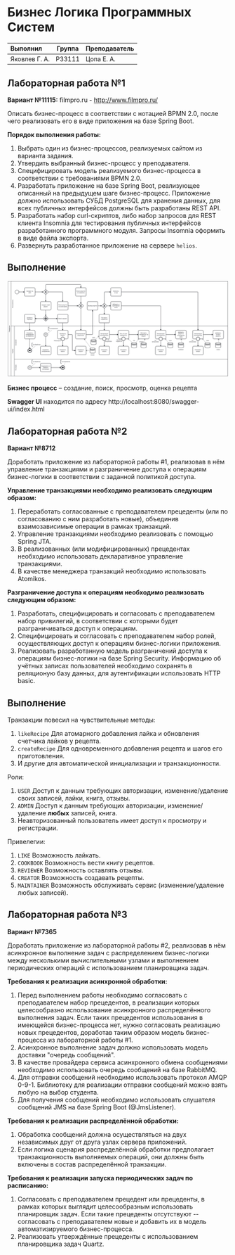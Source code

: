 # Бизнес Логика Программных Систем

| Выполнил      | Группа | Преподаватель |
| :------------ | ------ | ------------- |
| Яковлев Г. А. | P33111 | Цопа Е. А.    |

## Лабораторная работа №1

**Вариант №11115:** filmpro.ru - http://www.filmpro.ru/

Описать бизнес-процесс в соответствии с нотацией BPMN 2.0, после чего реализовать его в виде приложения на базе Spring Boot.

**Порядок выполнения работы:**

1. Выбрать один из бизнес-процессов, реализуемых сайтом из варианта задания.
2. Утвердить выбранный бизнес-процесс у преподавателя.
3. Специфицировать модель реализуемого бизнес-процесса в соответствии с требованиями BPMN 2.0.
4. Разработать приложение на базе Spring Boot, реализующее описанный на предыдущем шаге бизнес-процесс. Приложение должно использовать СУБД PostgreSQL для хранения данных, для всех публичных интерфейсов должны быть разработаны REST API.
5. Разработать набор curl-скриптов, либо набор запросов для REST клиента Insomnia для тестирования публичных интерфейсов разработанного программного модуля. Запросы Insomnia оформить в виде файла экспорта.
6. Развернуть разработанное приложение на сервере `helios`.

## Выполнение

![diagram](./docs/diagram.svg)

**Бизнес процесс** – создание, поиск, просмотр, оценка рецепта

**Swagger UI** находится по адресу http://localhost:8080/swagger-ui/index.html

## Лабораторная работа №2

**Вариант №8712**

Доработать приложение из лабораторной работы #1, реализовав в нём управление транзакциями и разграничение доступа к операциям бизнес-логики в соответствии с заданной политикой доступа.

**Управление транзакциями необходимо реализовать следующим образом:**

1. Переработать согласованные с преподавателем прецеденты (или по согласованию с ним разработать новые), объединив взаимозависимые операции в рамках транзакций.
2. Управление транзакциями необходимо реализовать с помощью Spring JTA.
3. В реализованных (или модифицированных) прецедентах необходимо использовать декларативное управление транзакциями.
4. В качестве менеджера транзакций необходимо использовать Atomikos.

**Разграничение доступа к операциям необходимо реализовать следующим образом:**

1. Разработать, специфицировать и согласовать с преподавателем набор привилегий, в соответствии с которыми будет разграничиваться доступ к операциям.
2. Специфицировать и согласовать с преподавателем набор ролей, осуществляющих доступ к операциям бизнес-логики приложения.
3. Реализовать разработанную модель разграничений доступа к операциям бизнес-логики на базе Spring Security. Информацию об учётных записах пользователей необходимо сохранять в реляционую базу данных, для аутентификации использовать HTTP basic.

## Выполнение

Транзакции повесил на чувствительные методы:

1. `likeRecipe` Для атомарного добавления лайка и обновления счетчика лайков у рецепта.
2. `createRecipe` Для одновременного добавления рецепта и шагов его приготовления.
3. И другие для автоматической инициализации и транзакционности.

Роли:

1. `USER` Доступ к данным требующих авторизации, изменение/удаление своих записей, лайки, книга, отзывы.
2. `ADMIN` Доступ к данным требующих авторизации, изменение/удаление **любых** записей, книга.
3. Неавторизованный пользователь имеет доступ к просмотру и регистрации.

Привелегии:

1. `LIKE` Возможность лайкать.
2. `COOKBOOK` Возможность вести книгу рецептов.
3. `REVIEWER` Возможность оставлять отзывы.
4. `CREATOR` Возможность создавать рецепты.
5. `MAINTAINER` Возможность обслуживать сервис (изменение/удаление любых записей).

## Лабораторная работа №3

**Вариант №7365**

Доработать приложение из лабораторной работы #2, реализовав в нём асинхронное выполнение задач с распределением бизнес-логики между несколькими вычислительными узлами и выполнением периодических операций с использованием планировщика задач.

**Требования к реализации асинхронной обработки:**

1. Перед выполнением работы необходимо согласовать с преподавателем набор прецедентов, в реализации которых целесообразно использование асинхронного распределённого выполнения задач. Если таких прецедентов использования в имеющейся бизнес-процесса нет, нужно согласовать реализацию новых прецедентов, доработав таким образом модель бизнес-процесса из лабораторной работы #1.
2. Асинхронное выполнение задач должно использовать модель доставки "очередь сообщений".
3. В качестве провайдера сервиса асинхронного обмена сообщениями необходимо использовать очередь сообщений на базе RabbitMQ.
4. Для отправки сообщений необходимо использовать протокол AMQP 0-9-1. Библиотеку для реализации отправки сообщений можно взять любую на выбор студента.
5. Для получения сообщений необходимо использовать слушателя сообщений JMS на базе Spring Boot (@JmsListener).

**Требования к реализации распределённой обработки:**

1. Обработка сообщений должна осуществляться на двух независимых друг от друга узлах сервера приложений.
2. Если логика сценария распределённой обработки предполагает транзакционность выполняемых операций, они должны быть включены в состав распределённой транзакции.

**Требования к реализации запуска периодических задач по расписанию:**

1. Согласовать с преподавателем прецедент или прецеденты, в рамках которых выглядит целесообразным использовать планировщик задач. Если такие прецеденты отсутствуют -- согласовать с преподавателем новые и добавить их в модель автоматизируемого бизнес-процесса.
2. Реализовать утверждённые прецеденты с использованием планировщика задач Quartz.

